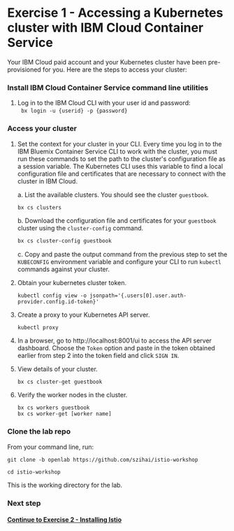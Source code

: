 # Exercise 1 - Accessing a Kubernetes cluster with IBM Cloud Container Service

Your IBM Cloud paid account and your Kubernetes cluster have been pre-provisioned for you. Here are the steps to access your cluster:

### Install IBM Cloud Container Service command line utilities

1. Log in to the IBM Cloud CLI with your user id and password:   
   `bx login -u {userid} -p {password}`      


### Access your cluster

1. Set the context for your cluster in your CLI. Every time you log in to the IBM Bluemix Container Service CLI to work with the cluster, you must run these commands to set the path to the cluster's configuration file as a session variable. The Kubernetes CLI uses this variable to find a local configuration file and certificates that are necessary to connect with the cluster in IBM Cloud.

    a. List the available clusters. You should see the cluster `guestbook`.
    
    ```bash
    bx cs clusters
    ```
    
    b. Download the configuration file and certificates for your `guestbook` cluster using the `cluster-config` command.
    
    ```bash
    bx cs cluster-config guestbook
    ```
    
    c. Copy and paste the output command from the previous step to set the `KUBECONFIG` environment variable and configure your CLI to run `kubectl` commands against your cluster.

2. Obtain your kubernetes cluster token.

    ```
    kubectl config view -o jsonpath='{.users[0].user.auth-provider.config.id-token}'
    ```

3. Create a proxy to your Kubernetes API server.

    ```
    kubectl proxy
    ```
    
4. In a browser, go to http://localhost:8001/ui to access the API server dashboard.   Choose the `Token` option and paste in the token obtained earlier from step 2 into the token field and click `SIGN IN`.

4. View details of your cluster.
    ```
    bx cs cluster-get guestbook
    ```

5. Verify the worker nodes in the cluster.   
    ```
    bx cs workers guestbook
    bx cs worker-get [worker name]
    ```
### Clone the lab repo

From your command line, run:
   
```    
git clone -b openlab https://github.com/szihai/istio-workshop

cd istio-workshop
```

This is the working directory for the lab.

### Next step

#### [Continue to Exercise 2 - Installing Istio](../exercise-2/README.md)
